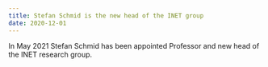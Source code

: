 ```yaml
---
title: Stefan Schmid is the new head of the INET group
date: 2020-12-01
---
```

<!--StartFragment-->

In May 2021 Stefan Schmid has been appointed Professor and new head of the INET research group.

<!--EndFragment-->